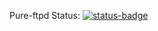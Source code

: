 Pure-ftpd Status: [![status-badge](https://ci.cluster.lan.crystalnet.org/api/badges/4/status.svg)](https://ci.cluster.lan.crystalnet.org/repos/4)

